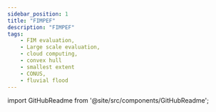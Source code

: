 ```yaml
---
sidebar_position: 1
title: "FIMPEF"
description: "FIMPEF"
tags:
    - FIM evaluation,
    - Large scale evaluation, 
    - cloud computing,
    - convex hull
    - smallest extent
    - CONUS, 
    - fluvial flood
---
```


import GitHubReadme from '@site/src/components/GitHubReadme';
 
<GitHubReadme username="sdmlua" repo="fimpef" />
